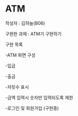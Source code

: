 # ATM
 작성자 : 김하늘(B06)

 
 
 구현한 과제 : ATM기 구현하기

 
 
 구현 목록

 

 -ATM 화면 구성

 
 
 -입금

 
 
 -출금

 
 
 -자릿수 표시

 
 
 -금액 입력시 숫자만 입력되도록 제한

 
 
 -로그인 및 회원가입 (구현중)

 
